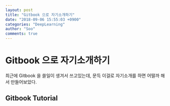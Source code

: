 ```yaml
---
layout: post
title: "Gitbook 으로 자기소개하기"
date: "2018-09-06 15:55:03 +0900"
categories: "DeepLearning"
author: "Soo"
comments: true
---
```


# Gitbook 으로 자기소개하기

최근에 Gitbook 을 쓸일이 생겨서 쓰고있는데, 문득 이걸로 자기소개를 하면 어떨까 해서 만들어보았다.

## Gitbook Tutorial

